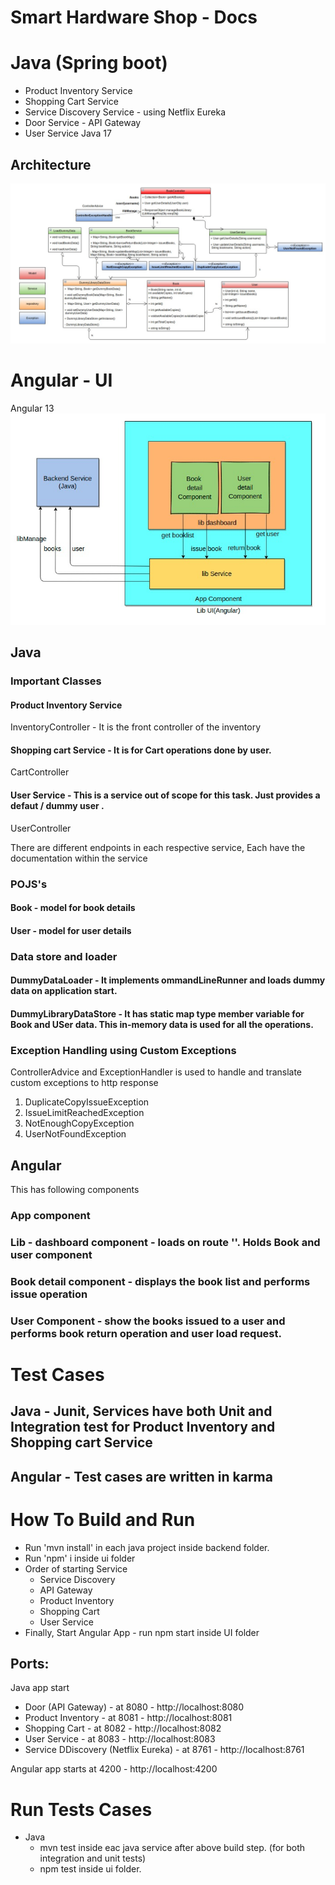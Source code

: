 # Smart Hardware Shop - Docs

# Java (Spring boot)
  - Product Inventory Service 
  - Shopping Cart Service
  - Service Discovery Service - using Netflix Eureka
  - Door Service - API Gateway
  - User Service
Java 17
## Architecture
![Image of Architecture](https://github.com/developer-priyam/libraryManagement/blob/master/Library-managment-service-architecture.jpeg?raw=true)

# Angular - UI
Angular 13
![Image of Architecture](https://github.com/developer-priyam/libraryManagement/blob/master/Lib-ui-Architecture.jpeg?raw=true)

## Java
### Important Classes
#### Product Inventory Service
InventoryController - It is the front controller of the inventory
#### Shopping cart Service - It is for Cart operations done by user.
CartController
#### User Service - This is a service out of scope for this task. Just provides a defaut / dummy user .
UserController

There are different endpoints in each respective service, Each have the documentation within the service

### POJS's
#### Book - model for book details
#### User - model for user details

### Data store and loader
#### DummyDataLoader - It implements ommandLineRunner and loads dummy data on application start.
#### DummyLibraryDataStore - It has static map type member variable for Book and USer data. This in-memory data is used for all the operations.

### Exception Handling using Custom Exceptions
ControllerAdvice and ExceptionHandler is used to handle and translate custom exceptions to http response
1. DuplicateCopyIssueException
2. IssueLimitReachedException
3. NotEnoughCopyException
4. UserNotFoundException

## Angular
This has following components
### App component
### Lib - dashboard component - loads on route ''.  Holds Book and user component
### Book detail component - displays the book list and performs issue operation
### User Component - show the books issued to a user and performs book return operation and user load request.

# Test Cases
## Java - Junit, Services have both Unit and Integration test for Product Inventory and Shopping cart Service

## Angular - Test cases are written in karma

# How To Build and Run
- Run 'mvn install' in each java project inside backend folder.
- Run 'npm' i inside ui folder
- Order of starting Service
  - Service Discovery
  - API Gateway
  - Product Inventory
  - Shopping Cart
  - User Service
- Finally, Start Angular App - run npm start inside UI folder

## Ports:
Java app start 
  - Door (API Gateway) - at 8080 - http://localhost:8080
  - Product Inventory - at 8081 - http://localhost:8081
  - Shopping Cart - at 8082 - http://localhost:8082
  - User Service - at 8083 - http://localhost:8083
  - Service DDiscovery (Netflix Eureka) - at 8761 - http://localhost:8761
  
Angular app starts at 4200 - http://localhost:4200

# Run Tests Cases
  - Java
    - mvn test inside eac java service after above build step. (for both integration and unit tests)
    - npm test inside ui folder.


